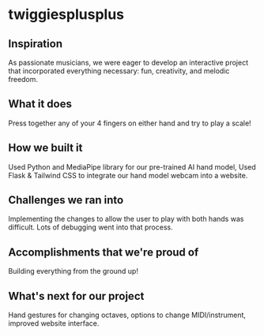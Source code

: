 # twiggiesplusplus
## Inspiration
As passionate musicians, we were eager to develop an interactive project that incorporated everything necessary: fun, creativity, and melodic freedom.
## What it does
Press together any of your 4 fingers on either hand and try to play a scale!
## How we built it
Used Python and MediaPipe library for our pre-trained AI hand model, Used Flask & Tailwind CSS to integrate our hand model webcam into a website.
## Challenges we ran into
Implementing the changes to allow the user to play with both hands was difficult. Lots of debugging went into that process.
## Accomplishments that we're proud of
Building everything from the ground up!
## What's next for our project
Hand gestures for changing octaves, options to change MIDI/instrument, improved website interface.
